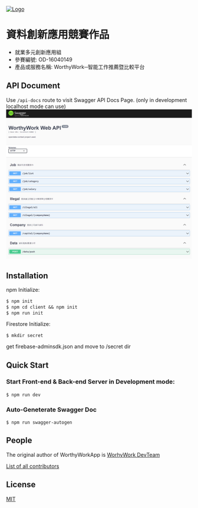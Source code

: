 [![Logo](https://opendata-contest.tca.org.tw/Images/banner_1920x1080bg_2022.jpg)](https://opendata-contest.tca.org.tw/)
# 資料創新應用競賽作品
- 就業多元創新應用組
- 參賽編號: OD-16040149	
- 產品或服務名稱: WorthyWork─智能工作推薦暨比較平台
## API Document
Use `/api-docs` route to visit Swagger API Docs Page.
(only in development localhost mode can use)
[![api docs](./img/api-docs.png)]()
## Installation

npm Initialize:
```console
$ npm init
$ npm cd client && npm init
$ npm run init
```

Firestore Initialize:
```console
$ mkdir secret
```
get firebase-adminsdk.json and move to /secret dir

## Quick Start

### Start Front-end & Back-end Server in Development mode:
```console
$ npm run dev
```

### Auto-Geneterate Swagger Doc
```console
$ npm run swagger-autogen
```
## People

The original author of WorthyWorkApp is [WorhyWork DevTeam](https://github.com/WorthyWork)

[List of all contributors](https://github.com/WorthyWork/WorthyWorkApp/graphs/contributorss)

## License

  [MIT](LICENSE)
